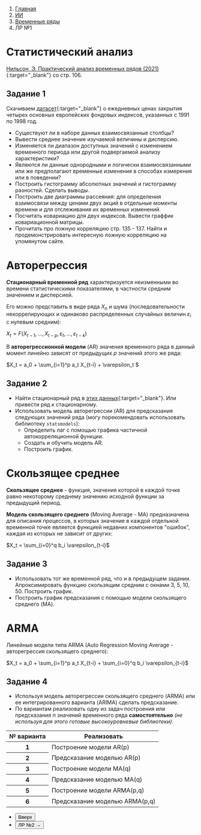 <ol class="breadcrumb">
  <li class="breadcrumb-item"><a href="{{ site.baseurl }}">Главная</a></li>
  <li class="breadcrumb-item"><a href="{{ site.baseurl }}/artificial-intelligence/index.html">ИИ</a></li>
  <li class="breadcrumb-item"><a href="{{ site.baseurl }}/artificial-intelligence/time-series/index.html">Временные ряды</a></li>
  <li class="breadcrumb-item active">ЛР №1</li>
</ol>

<nav>
  <ul></ul>
</nav>

# Статистический анализ

[Нильсон, Э. Практический анализ временных рядов (2021)](https://vk.com/doc565756056_616232540?hash=qzp7VWbZG3MsVOx1djYaqBAzzkf1IaOOS83a6IqjswT&dl=KT3lOyVMVxRtOI2XnfvtZzZ2OVqYzPUj7YzrmvXcVw0){:target="_blank"} со стр. 106.

## Задание 1

Скачиваем [датасет](https://github.com/vincentarelbundock/Rdatasets/blob/master/csv/datasets/EuStockMarkets.csv){:target="_blank"} о ежедневных ценах закрытия четырех основных европейских фондовых индексов, указанных с 1991 по 1998 год.

* Существуют ли в наборе данных взаимосвязанные столбцы?
* Вывести среднее значение изучаемой величины и дисперсию.
* Изменяется ли диапазон доступных значений с изменением временного
периода или другой подвергаемой анализу характеристики?
* Являются ли данные однородными и логически взаимосвязанными или же
предполагают временные изменения в способах измерения или в поведении?
* Построить гистограмму абсолютных значений и гистограмму разностей. Сделать выводы.
* Построить две диаграммы рассеяния: для определения взаимосвязи между ценами двух акций в отдельные моменты времени и для отслеживания их временных изменений.
* Посчитать ковариацию для двух индексов. Вывести граффик ковариационной матрицы.
* Прочитать про ложную корреляцию стр. 135 - 137. Найти и продемонстрировать интересную ложную корреляцию на упомянутом сайте.

# Авторегрессия 

**Стационарный временной ряд** характеризуется неизменными во времени статистическими показателями, в частности средним значением и дисперсией.

Его можно представить в виде ряда $X_n$ и шума (последовательности некоррелирующих и одинаково распределенных случайных величин $\varepsilon_i$ с нулевым средним):

$X_t = F(X_{t-1}, ..., X_{t-p}, \varepsilon_t, ..., \varepsilon_{t-k})$

В **авторегрессионной модели** (AR) значения временного ряда в данный момент линейно зависят от предыдущих $p$ значений этого же ряда:

$X_t = a_0 + \sum_{i=1}^p a_t X_{t-i} + \varepsilon_t $

## Задание 2

* Найти стационарный ряд в [этих данных](https://archive.ics.uci.edu/dataset/360/air+quality){:target="_blank"}. Или привести ряд к стационарному.
* Использовать модель авторегрессии (AR) для предсказания следующих значений ряда (могу порекомендовать использовать библиотеку `statsmodels`):
  * Определить лаг с помощью графика частичной автокорреляционной функции.
  * Создать и обучить модель AR.
  * Построить график.

# Cкользящее среднее

**Cкользящее среднее** - функция, значения которой в каждой точке равно некоторому среднему значению исходной функции за предыдущий период.

**Модель скользящего среднего** (Moving Average - MA) предназначена для описания процессов, в которых значение в каждой отдельной временной точке является функцией недавних компонентов "ошибок", каждая из которых не зависит от других:

$X_t = \sum_{i=0}^q b_i \varepsilon_{t-i}$


## Задание 3

* Использовать тот же временной ряд, что и в предыдущем задании. Апроксимировать функцию скользящим средним с окнами 3, 5, 10, 50. Построить график.
* Построить график предсказания с помощью модели скользящего среднего (MA).

# ARMA

Линейные модели типа ARMA (Auto Regression Moving Average - авторегрессия скользящего среднего):

$X_t = a_0 + \sum_{i=1}^p a_t X_{t-i} + \sum_{i=0}^q b_i \varepsilon_{t-i}$

## Задание 4

* Используя модель авторегрессии скользящего среднего (ARMA) или ее интегрированного варианта (ARIMA) сделать предсказание.
* По вариантам реализовать одну из задач построения или предсказания $n$ значений временного ряда **самостоятельно** *(не используя для этого готовые высокоуровневые библиотеки)*.

<table class="table table-hover">
  <thead>
    <tr>
      <th scope="col">№ варианта</th>
      <th scope="col">Реализовать</th>
    </tr>
  </thead>
  <tbody>
    <tr class="table-active">
      <th scope="row">1</th>
      <td>Построение модели AR(p)</td>
    </tr>
    <tr class="table-primary">
      <th scope="row">2</th>
      <td>Предсказание моделью AR(p)</td>
    </tr>
    <tr class="table-active">
      <th scope="row">3</th>
      <td>Построение модели MA(q)</td>
    </tr>
    <tr class="table-primary">
      <th scope="row">4</th>
      <td>Предсказание моделью MA(q)</td>
    </tr>
    <tr class="table-active">
      <th scope="row">5</th>
      <td>Построение модели ARMA(p,q)</td>
    </tr>
    <tr class="table-primary">
      <th scope="row">6</th>
      <td>Предсказание моделью ARMA(p,q)</td>
    </tr>
  </tbody>
</table>

<div class="row">
  <div class="col-lg-12">
    <ul class="list-unstyled">
      <li class="float-end">
        <button type="button" class="btn btn-outline-primary" onclick="window.location.href='#keras';">Вверх</button>
      </li>
      <li  class="float-end">
       <button type="button" class="btn btn-primary" onclick="window.location.href='{{ site.baseurl }}/artificial-intelligence/time-series/labs/lab2.html';">ЛР №2 →</button>
     </li>
      <!-- <li>
        <button type="button" class="btn btn-primary" onclick="window.location.href='{{ site.baseurl }}/artificial-intelligence/time-series/labs/lab5.html';">← ЛР №5</button>
      </li> -->
    </ul>
  </div>
</div>
